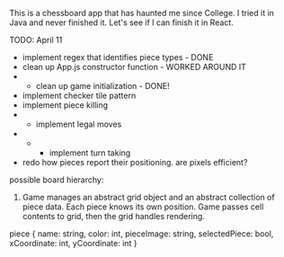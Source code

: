 This is a chessboard app that has haunted me since College. I tried it in Java and never finished it. Let's see if I can finish it in React.

TODO: April 11 
- implement regex that identifies piece types - DONE
- clean up App.js constructor function - WORKED AROUND IT
- - clean up game initialization - DONE!
- implement checker tile pattern
- implement piece killing
- - implement legal moves
- - - implement turn taking
- redo how pieces report their positioning. are pixels efficient?

possible board hierarchy:

1. Game manages an abstract grid object and an abstract collection of piece data. Each piece knows its own position. Game passes cell contents to grid, then the grid handles rendering.  

piece {
    name: string,
    color: int,
    pieceImage: string,
    selectedPiece: bool,
    xCoordinate: int,
    yCoordinate: int
}